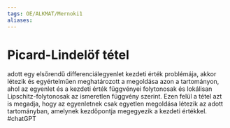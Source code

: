 ```yaml
---
tags: OE/ALKMAT/Mernoki1 
aliases:
---
```


# Picard-Lindelöf tétel
adott egy elsőrendű differenciálegyenlet kezdeti érték problémája, akkor létezik és egyértelműen meghatározott a megoldása azon a tartományon, ahol az egyenlet és a kezdeti érték függvényei folytonosak és lokálisan Lipschitz-folytonosak az ismeretlen függvény szerint. Ezen felül a tétel azt is megadja, hogy az egyenletnek csak egyetlen megoldása létezik az adott tartományban, amelynek kezdőpontja megegyezik a kezdeti értékkel.
#chatGPT 